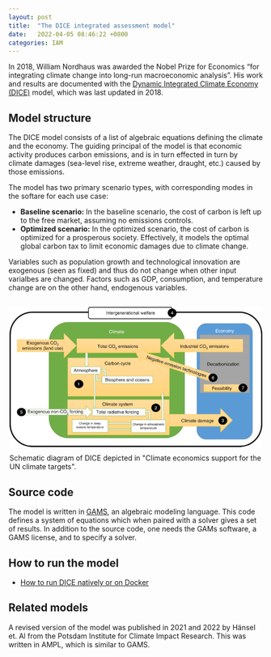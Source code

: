 ```yaml
---
layout: post
title:  "The DICE integrated assessment model"
date:   2022-04-05 08:46:22 +0800
categories: IAM
---
```

In 2018, William Nordhaus was awarded the Nobel Prize for Economics “for integrating climate change into long-run macroeconomic analysis”. His work and results are documented with the [Dynamic Integrated Climate Economy (DICE)](https://williamnordhaus.com/dicerice-models) model, which was last updated in 2018.

## Model structure

The DICE model consists of a list of algebraic equations defining the climate and the economy. The guiding principal of the model is that economic activity produces carbon emissions, and is in turn effected in turn by climate damages (sea-level rise, extreme weather, draught, etc.) caused by those emissions.

The model has two primary scenario types, with corresponding modes in the softare for each use case:

- **Baseline scenario:** In the baseline scenario, the cost of carbon is left up to the free market, assuming no emissions controls.
- **Optimized scenario:** In the optimized scenario, the cost of carbon is optimized for a prosperous society. Effectively, it models the optimal global carbon tax to limit economic damages due to climate change.

Variables such as population growth and technological innovation are exogenous (seen as fixed) and thus do not change when other input varialbes are changed. Factors such as GDP, consumption, and temperature change are on the other hand, endogenous variables.

<figure style="width:500px; margin:30px auto 30px;">
  <img src="/assets/DICE-nature.png" alt="my alt text" style="margin-bottom:10px;"/>
  <figcaption>Schematic diagram of DICE depicted in "Climate economics support for the UN climate targets".</figcaption>
</figure>

## Source code

The model is written in [GAMS](https://gams.com/), an algebraic modeling language. This code defines a system of equations which when paired with a solver gives a set of results. In addition to the source code, one needs the GAMs software, a GAMS license, and to specify a solver.

## How to run the model

- [How to run DICE natively or on Docker](/guides/DICE)

## Related models

A revised version of the model was published in 2021 and 2022 by Hänsel et. Al from the Potsdam Institute for Climate Impact Research. This was written in AMPL, which is similar to GAMS.
